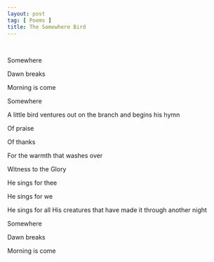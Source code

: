 ```yaml
---
layout: post
tag: [ Poems ]
title: The Somewhere Bird
---
```


<br/>

Somewhere

Dawn breaks

Morning is come

Somewhere

A little bird ventures out on the branch and begins his hymn

Of praise

Of thanks

For the warmth that washes over

Witness to the Glory

He sings for thee

He sings for we

He sings for all His creatures that have made it through another night

Somewhere

Dawn breaks

Morning is come

<br/>
